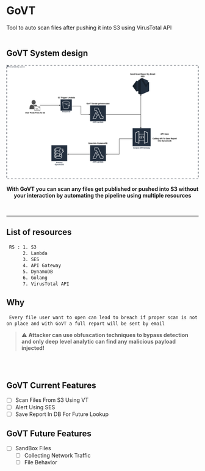 # GoVT

Tool to auto scan files after pushing it into S3 using VirusTotal API
<br>
<br>

## GoVT System design
 
![MIT](./image/govt.png)


<center ><p style="font-weight: bold">With GoVT you can scan any files get published or pushed into S3 without your interaction by automating the pipeline using multiple resources</p> </center>
<br>

***  
## List of resources
~~~
 RS : 1. S3
      2. Lambda
      3. SES
      4. API Gateway
      5. DynamoDB
      6. Golang
      7. VirusTotal API  
~~~

## Why
~~~
 Every file user want to open can lead to breach if proper scan is not on place and with GoVT a full report will be sent by email 
~~~

> :warning: **Attacker can use obfuscation techniques to bypass detection and only deep level analytic can find any malicious payload injected!**


<br>
<br>

## GoVT Current Features
- [ ] Scan Files From S3 Using VT
- [ ] Alert Using SES
- [ ] Save Report In DB For Future Lookup

## GoVT Future Features
- [ ] SandBox Files
    - [ ] Collecting Network Traffic
    - [ ] File Behavior 